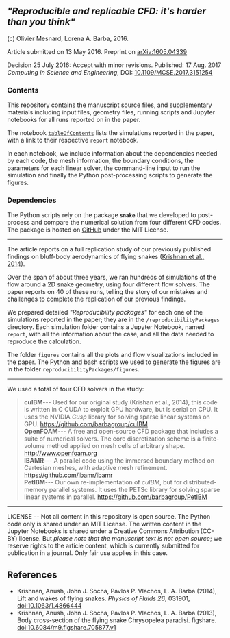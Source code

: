 ## *"Reproducible and replicable CFD: it's harder than you think"*

(c) Olivier Mesnard, Lorena A. Barba, 2016.

Article submitted on 13 May 2016. Preprint on [arXiv:1605.04339](http://arxiv.org/abs/1605.04339)

Decision 25 July 2016: Accept with minor revisions. Published: 17 Aug. 2017 _Computing in Science and Engineering_, DOI: [10.1109/MCSE.2017.3151254](https://doi.org/10.1109/MCSE.2017.3151254)

### Contents

This repository contains the manuscript source files, and supplementary materials including input files, geometry files, running scripts and Jupyter notebooks for all runs reported on in the paper. 

The notebook [`tableOfContents`](https://github.com/barbagroup/snake-repro/blob/master/reproducibilityPackages/tableOfContents.ipynb) lists the simulations reported in the paper, with a link to their respective `report` notebook.

In each notebook, we include information about the dependencies needed by each code, the mesh information, the boundary conditions, the parameters for each linear solver, the command-line input to run the simulation and finally the Python post-processing scripts to generate the figures.

### Dependencies

The Python scripts rely on the package **`snake`** that we developed to post-process and compare the numerical solution from four different CFD codes. The package is hosted on [GitHub](https://github.com/mesnardo/snake) under the MIT License.

---

The article reports on a full replication study of our previously published findings on bluff-body aerodynamics of flying snakes ([Krishnan et al., 2014](http://scitation.aip.org/content/aip/journal/pof2/26/3/10.1063/1.4866444)).

Over the span of about three years, we ran hundreds of simulations of the flow around a 2D snake geometry, using four different flow solvers. 
The paper reports on 40 of these runs, telling the story of our mistakes and challenges to complete the replication of our previous findings. 

We prepared detailed *"Reproducibility packages"* for each one of the simulations reported in the paper; they are in the `/reproducibilityPackages` directory. 
Each simulation folder contains a Jupyter Notebook, named `report`, with all the information about the case, and all the data needed to reproduce the calculation. 

The folder `figures` contains all the plots and flow visualizations included in the paper. 
The Python and bash scripts we used to generate the figures are in the folder `reproducibilityPackages/figures`.

---

We used a total of four CFD solvers in the study:

> **cuIBM**--- Used for our original study (Krishan et al., 2014), this code is written in C CUDA to exploit GPU hardware, but is serial on CPU. 
> It uses the NVIDIA *Cusp* library for solving sparse linear systems on GPU. 
> <https://github.com/barbagroup/cuIBM>  
> **OpenFOAM**--- A free and open-source CFD package that includes a suite of numerical solvers.
> The core discretization scheme is a finite-volume method applied on mesh cells of arbitrary shape. 
> <http://www.openfoam.org>  
> **IBAMR**--- A parallel code using the immersed boundary method on Cartesian meshes, with adaptive mesh refinement.
> <https://github.com/ibamr/ibamr>  
> **PetIBM**--- Our own re-implementation of *cuIBM*, but for distributed-memory parallel systems.
> It uses the PETSc library for solving sparse linear systems in parallel.
> <https://github.com/barbagroup/PetIBM> 



---

LICENSE -- Not all content in this repository is open source. The Python code only is shared under an MIT License. The written content in the Jupyter Notebooks is shared under a Creative Commons Attribution (CC-BY) license. But *please note that the manuscript text is not open source*; we reserve rights to the article content, which is currently submitted for publication in a journal. Only fair use applies in this case.

## References

* Krishnan, Anush, John J. Socha, Pavlos P. Vlachos, L. A. Barba (2014), Lift and wakes of flying snakes. _Physics of Fluids_ *26*, 031901, [doi:10.1063/1.4866444](http://dx.doi.org/10.1063/1.4866444)
* Krishnan, Anush,  John J. Socha, Pavlos P. Vlachos, L. A. Barba (2013), Body cross-section of the flying snake Chrysopelea paradisi. figshare.
[doi:10.6084/m9.figshare.705877.v1](https://dx.doi.org/10.6084/m9.figshare.705877.v1)
